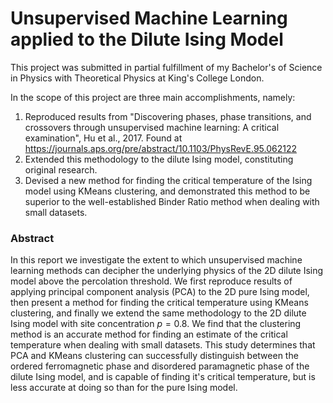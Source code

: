 # Unsupervised Machine Learning applied to the Dilute Ising Model

This project was submitted in partial fulfillment of my Bachelor's of Science in Physics with Theoretical Physics at King's College London. 

In the scope of this project are three main accomplishments, namely:
1. Reproduced results from "Discovering phases, phase transitions, and
crossovers through unsupervised machine learning: A critical examination", Hu et al., 2017. Found at https://journals.aps.org/pre/abstract/10.1103/PhysRevE.95.062122
2. Extended this methodology to the dilute Ising model, constituting original research.
3. Devised a new method for finding the critical temperature of the Ising model using KMeans clustering, and demonstrated this method to be superior to the well-established Binder Ratio method when dealing with small datasets. 

### Abstract

In this report we investigate the extent to which unsupervised machine learning methods can decipher the underlying physics of the 2D dilute Ising model above the percolation threshold. We first reproduce results of applying principal component analysis (PCA) to the 2D pure Ising model, then present a method for finding the critical temperature using KMeans clustering, and finally we extend the same methodology to the 2D dilute Ising model with site concentration $p = 0.8$. We find that the clustering method is an accurate method for finding an estimate of the critical temperature when dealing with small datasets. This study determines that PCA and KMeans clustering can successfully distinguish between the ordered ferromagnetic phase and disordered paramagnetic phase of the dilute Ising model, and is capable of finding it's critical temperature, but is less accurate at doing so than for the pure Ising model.